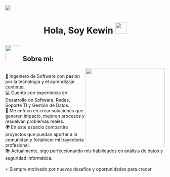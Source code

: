 <!--horizontal divider(gradiant)-->

<img src="https://user-images.githubusercontent.com/73097560/115834477-dbab4500-a447-11eb-908a-139a6edaec5c.gif">

<h1 align="center">Hola, Soy Kewin <img src="https://media.giphy.com/media/hvRJCLFzcasrR4ia7z/giphy.gif" width="35"></h1>

<p align="center">

## <picture><img src = "https://github.com/7oSkaaa/7oSkaaa/blob/main/Images/about_me.gif?raw=true" width = 50px></picture> Sobre mi:

<picture> <img align="right" src="https://github.com/7oSkaaa/7oSkaaa/blob/main/Images/Right_Side.gif?raw=true" width = 250px></picture>

<br>
🧠 Ingeniero de Software con pasión por la tecnología y el aprendizaje continuo.<br>
💻 Cuento con experiencia en Desarrollo de Software, Redes, Soporte TI y Gestión de Datos.<br>
🚀 Me enfoco en crear soluciones que generen impacto, mejoren procesos y resuelvan problemas reales.<br>
🌍 En este espacio compartiré proyectos que puedan aportar a la comunidad y fortalecer mi trayectoria profesional.<br>
📚 Actualmente, sigo perfeccionando mis habilidades en análisis de datos y seguridad informática.<br>
<br>
⚡ Siempre motivado por nuevos desafíos y oportunidades para crecer.
<br>


